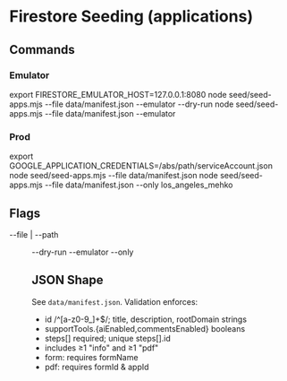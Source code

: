 # Firestore Seeding (applications)

## Commands

### Emulator

export FIRESTORE_EMULATOR_HOST=127.0.0.1:8080
node seed/seed-apps.mjs --file data/manifest.json --emulator --dry-run
node seed/seed-apps.mjs --file data/manifest.json --emulator

### Prod

export GOOGLE_APPLICATION_CREDENTIALS=/abs/path/serviceAccount.json
node seed/seed-apps.mjs --file data/manifest.json
node seed/seed-apps.mjs --file data/manifest.json --only los_angeles_mehko

## Flags

--file <json> | --path <dir>
--dry-run
--emulator
--only <id>

## JSON Shape

See `data/manifest.json`. Validation enforces:

- id /^[a-z0-9_]+$/; title, description, rootDomain strings
- supportTools.{aiEnabled,commentsEnabled} booleans
- steps[] required; unique steps[].id
- includes ≥1 "info" and ≥1 "pdf"
- form: requires formName
- pdf: requires formId & appId
